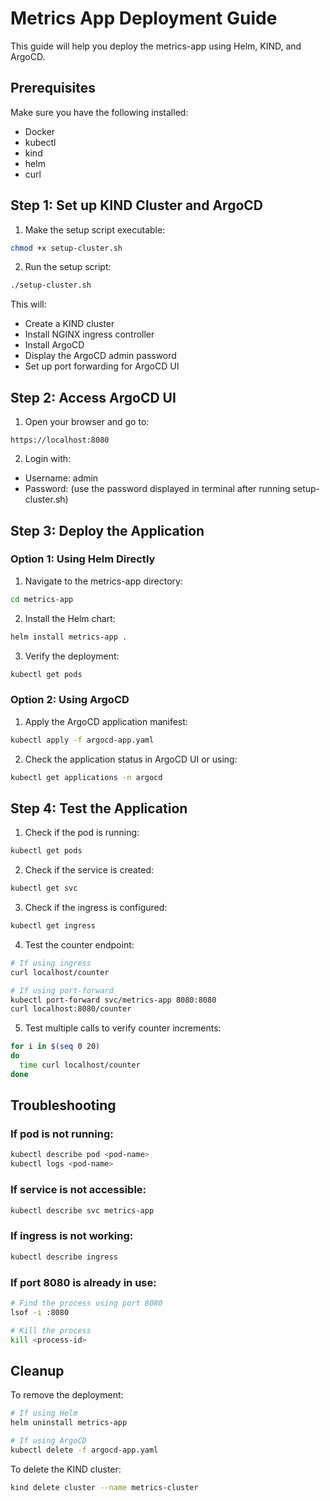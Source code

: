 # Metrics App Deployment Guide

This guide will help you deploy the metrics-app using Helm, KIND, and ArgoCD.

## Prerequisites

Make sure you have the following installed:

- Docker
- kubectl
- kind
- helm
- curl

## Step 1: Set up KIND Cluster and ArgoCD

1. Make the setup script executable:

```bash
chmod +x setup-cluster.sh
```

2. Run the setup script:

```bash
./setup-cluster.sh
```

This will:

- Create a KIND cluster
- Install NGINX ingress controller
- Install ArgoCD
- Display the ArgoCD admin password
- Set up port forwarding for ArgoCD UI

## Step 2: Access ArgoCD UI

1. Open your browser and go to:

```
https://localhost:8080
```

2. Login with:

- Username: admin
- Password: (use the password displayed in terminal after running setup-cluster.sh)

## Step 3: Deploy the Application

### Option 1: Using Helm Directly

1. Navigate to the metrics-app directory:

```bash
cd metrics-app
```

2. Install the Helm chart:

```bash
helm install metrics-app .
```

3. Verify the deployment:

```bash
kubectl get pods
```

### Option 2: Using ArgoCD

1. Apply the ArgoCD application manifest:

```bash
kubectl apply -f argocd-app.yaml
```

2. Check the application status in ArgoCD UI or using:

```bash
kubectl get applications -n argocd
```

## Step 4: Test the Application

1. Check if the pod is running:

```bash
kubectl get pods
```

2. Check if the service is created:

```bash
kubectl get svc
```

3. Check if the ingress is configured:

```bash
kubectl get ingress
```

4. Test the counter endpoint:

```bash
# If using ingress
curl localhost/counter

# If using port-forward
kubectl port-forward svc/metrics-app 8080:8080
curl localhost:8080/counter
```

5. Test multiple calls to verify counter increments:

```bash
for i in $(seq 0 20)
do
  time curl localhost/counter
done
```

## Troubleshooting

### If pod is not running:

```bash
kubectl describe pod <pod-name>
kubectl logs <pod-name>
```

### If service is not accessible:

```bash
kubectl describe svc metrics-app
```

### If ingress is not working:

```bash
kubectl describe ingress
```

### If port 8080 is already in use:

```bash
# Find the process using port 8080
lsof -i :8080

# Kill the process
kill <process-id>
```

## Cleanup

To remove the deployment:

```bash
# If using Helm
helm uninstall metrics-app

# If using ArgoCD
kubectl delete -f argocd-app.yaml
```

To delete the KIND cluster:

```bash
kind delete cluster --name metrics-cluster
```
